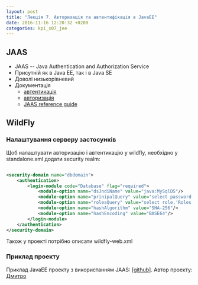 ```yaml
---
layout: post
title: "Лекція 7. Авторизація та автентифікація в JavaEE"
date: 2016-11-16 12:20:32 +0200
categories: kpi_s07_jee
---
```


## JAAS

- JAAS -- Java Authentication and Authorization Service
- Присутній як в Java EE, так і в Java SE
- Доволі низькорівневий
- Документація
  - [автентикація](http://docs.oracle.com/javase/7/docs/technotes/guides/security/jaas/tutorials/GeneralAcnOnly.html)
  - [авторизація](http://docs.oracle.com/javase/7/docs/technotes/guides/security/jaas/tutorials/GeneralAcnAndAzn.html)
  - [JAAS reference guide](http://docs.oracle.com/javase/7/docs/technotes/guides/security/jaas/JAASRefGuide.html)

## WildFly

### Налаштування серверу застосунків

Щоб налаштувати авторизацію і автентикацію у wildfly, необхідно у standalone.xml додати security realm:

```xml

<security-domain name="dbdomain">
    <authentication>
        <login-module code="Database" flag="required">
            <module-option name="dsJndiName" value="java:MySqlDS"/>
            <module-option name="prinipalQuery" value="select password from users where login = ?"/>
            <module-option name="rolesQuery" value="select role,'Roles' from user_roles where login = ?"/>
            <module-option name="hashAlgorithm" value="SHA-256"/>
            <module-option name="hashEncoding" value="BASE64"/>
        </login-module>
    </authentication>
</security-domain>
```

Також у проекті потрібно описати wildfly-web.xml

### Приклад проекту

Приклад JavaEE проекту з використанням JAAS: [[github]](https://github.com/DmytroKanivets/CarsRentalService). Автор проекту: [Дмитро](https://github.com/DmytroKanivets)
